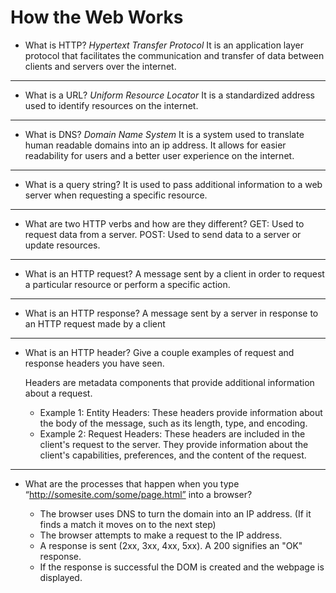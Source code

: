 # How the Web Works

- What is HTTP?
  _Hypertext Transfer Protocol_
  It is an application layer protocol that facilitates the communication and transfer of data between clients and servers over the internet.

---

- What is a URL?
  _Uniform Resource Locator_
  It is a standardized address used to identify resources on the internet.

---

- What is DNS?
  _Domain Name System_
  It is a system used to translate human readable domains into an ip address.
  It allows for easier readability for users and a better user experience on the internet.

---

- What is a query string?
  It is used to pass additional information to a web server when requesting a specific resource.

---

- What are two HTTP verbs and how are they different?
  GET: Used to request data from a server.
  POST: Used to send data to a server or update resources.

---

- What is an HTTP request?
  A message sent by a client in order to request a particular resource or perform a specific action.

---

- What is an HTTP response?
  A message sent by a server in response to an HTTP request made by a client

---

- What is an HTTP header? Give a couple examples of request and response headers you have seen.

  Headers are metadata components that provide additional information about a request.

  - Example 1: Entity Headers: These headers provide information about the body of the message, such as its length, type, and encoding.
    <br>
  - Example 2: Request Headers: These headers are included in the client's request to the server. They provide information about the client's capabilities, preferences, and the content of the request.

---

- What are the processes that happen when you type “http://somesite.com/some/page.html” into a browser?

  - The browser uses DNS to turn the domain into an IP address. (If it finds a match it moves on to the next step)
  - The browser attempts to make a request to the IP address.
  - A response is sent (2xx, 3xx, 4xx, 5xx). A 200 signifies an "OK" response.
  - If the response is successful the DOM is created and the webpage is displayed.
